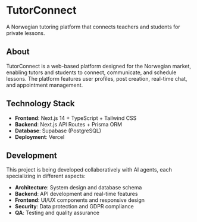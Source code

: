 # TutorConnect

A Norwegian tutoring platform that connects teachers and students for private lessons.

## About

TutorConnect is a web-based platform designed for the Norwegian market, enabling tutors and students to connect, communicate, and schedule lessons. The platform features user profiles, post creation, real-time chat, and appointment management.

## Technology Stack

- **Frontend**: Next.js 14 + TypeScript + Tailwind CSS
- **Backend**: Next.js API Routes + Prisma ORM  
- **Database**: Supabase (PostgreSQL)
- **Deployment**: Vercel

## Development

This project is being developed collaboratively with AI agents, each specializing in different aspects:

- **Architecture**: System design and database schema
- **Backend**: API development and real-time features
- **Frontend**: UI/UX components and responsive design
- **Security**: Data protection and GDPR compliance
- **QA**: Testing and quality assurance